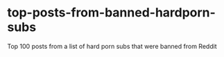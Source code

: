 # top-posts-from-banned-hardporn-subs
Top 100 posts from a list of hard porn subs that were banned from Reddit
